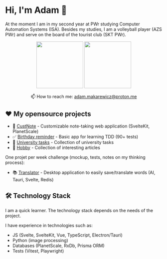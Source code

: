 # Hi, I'm Adam 👋
At the moment I am in my second year at PWr studying Computer Automation Systems (ISA). Besides my studies, I am a volleyball player (AZS PWr) and serve on the board of the tourist club (SKT PWr).

<p align='center'>
   <a href="https://github-readme-stats.vercel.app/api?username=adrakpro&show_icons=true&count_private=true"><img
           height=150
           src="https://github-readme-stats.vercel.app/api?username=adrakpro&show_icons=true&count_private=true"/></a>
   <a href="https://github.com/romankh3/github-readme-stats"><img height=150
                                                                  src="https://github-readme-stats.vercel.app/api/top-langs/?username=adrakpro&layout=compact"/></a>
</p>

<p align='center'>
   📫 How to reach me: <a href='mailto:adam.makarewicz@proton.me'>adam.makarewicz@proton.me</a>
</p>

## ❤ My opensource projects

- :notebook_with_decorative_cover: [CustNote](https://github.com/AdrakPro/custnote/) - Customizable note-taking web application (SvelteKit, PlanetScale)
- :white_check_mark: [Birthday reminder](https://github.com/AdrakPro/svelte-tdd/) - Basic app for learning TDD (90+ tests)
- :school: [University tasks](https://github.com/AdrakPro/uni-tasks) - Collection of university tasks
- :volleyball: [Hobby](https://github.com/AdrakPro/hobby) - Collection of interesting articles

One projet per week challenge (mockup, tests, notes on my thinking process):
- 📚 [Translator](https://github.com/AdrakPro/translator) - Desktop application to easily save/translate words (AI, Tauri, Svelte, Redis)

## 🛠 Technology Stack
I am a quick learner. The technology stack depends on the needs of the project.

I have experience in technologies such as:
* JS (Svelte, SvelteKit, Vue, TypeScript, Electron/Tauri)
* Python (image processing)
* Databases (PlanetScale, RxDb, Prisma ORM)
* Tests (Vitest, Playwright)
